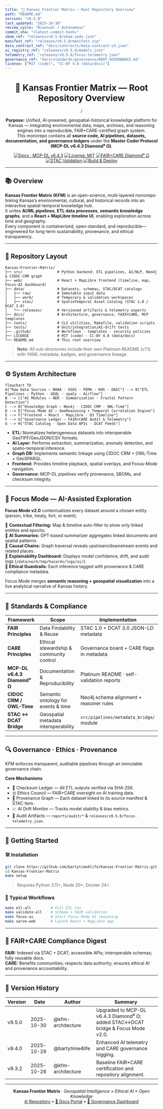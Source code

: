 ```yaml
---
title: "🧭 Kansas Frontier Matrix — Root Repository Overview"
path: "README.md"
version: "v9.5.0"
last_updated: "2025-10-30"
review_cycle: "Biannual / Autonomous"
commit_sha: "<latest-commit-hash>"
sbom_ref: "releases/v9.5.0/sbom.spdx.json"
manifest_ref: "releases/v9.5.0/manifest.zip"
data_contract_ref: "docs/contracts/data-contract-v3.json"
ai_registry_ref: "releases/v9.5.0/models.json"
telemetry_ref: "releases/v9.5.0/focus-telemetry.json"
governance_ref: "docs/standards/governance/ROOT-GOVERNANCE.md"
license: ["MIT (code)", "CC-BY 4.0 (data/docs)"]
---
```


<div align="center">

# 🧭 Kansas Frontier Matrix — **Root Repository Overview**

`/`

**Purpose:** Unified, AI-powered, geospatial-historical knowledge platform for Kansas — integrating environmental data, maps, archives, and reasoning engines into a reproducible, FAIR+CARE-certified graph system.  
This monorepo contains all **source code, AI pipelines, datasets, documentation, and governance ledgers** under the **Master Coder Protocol (MCP-DL v6.4.3 Diamond⁹ Ω)**.

[![Docs · MCP-DL v6.4.3](https://img.shields.io/badge/Docs-MCP--DL%20v6.4.3-blue)](docs/architecture/repo-focus.md)
[![License: MIT](https://img.shields.io/badge/License-MIT-green)](LICENSE)
[![FAIR+CARE Diamond⁹ Ω](https://img.shields.io/badge/FAIR%2BCARE-Diamond%E2%81%B9%E2%84%AA-gold)](docs/standards/faircare-validation.md)
[![STAC Validation](https://github.com/bartytime4life/Kansas-Frontier-Matrix/actions/workflows/stac-validate.yml/badge.svg)](./.github/workflows/stac-validate.yml)
[![Build & Deploy](https://github.com/bartytime4life/Kansas-Frontier-Matrix/actions/workflows/site.yml/badge.svg)](./.github/workflows/site.yml)

</div>

---

## 📚 Overview

**Kansas Frontier Matrix (KFM)** is an open-science, multi-layered monorepo linking Kansas’s environmental, cultural, and historical records into an interactive spatial-temporal knowledge hub.  
It unites **AI/ML pipelines**, **ETL data processes**, **semantic knowledge graphs**, and a **React + MapLibre timeline UI**, enabling exploration across time and geography.  
Every component is containerized, open-standard, and reproducible—engineered for long-term sustainability, provenance, and ethical transparency.

---

## 🧩 Repository Layout

```plaintext
Kansas-Frontier-Matrix/
├── src/                # Python backend: ETL pipelines, AI/NLP, Neo4j & CIDOC-CRM graph
├── web/                # React + MapLibre frontend (timeline, map, Focus-AI dashboard)
├── data/               # Datasets, schemas, STAC/DCAT catalogs
│   ├── raw/            # Immutable input data
│   ├── work/           # Temporary & validation workspaces
│   ├── stac/           # SpatioTemporal Asset Catalog (STAC 1.0 / DCAT 3.0)
│   └── releases/       # Versioned artifacts & telemetry exports
├── docs/               # Architecture, governance, FAIR+CARE, MCP templates
├── tools/              # CLI utilities, Makefile, validation scripts
├── tests/              # Unit/integration/AI-drift tests
├── .github/            # Workflows · templates · security policies
├── LICENSE             # MIT (code) · CC-BY 4.0 (data/docs)
└── README.md           # This root overview
```

> **Note:** All sub-directories include their own Platinum README (v7.1) with YAML metadata, badges, and governance lineage.

---

## ⚙️ System Architecture

```mermaid
flowchart TD
A["Raw Data Sources – NOAA · USGS · FEMA · KHS · DASC"] --> B["ETL Pipelines – Python · GDAL · spaCy · Airflow"]
B --> C["AI Modules – NER · Summarization · Fractal Pattern Detection"]
C --> D["Knowledge Graph – Neo4j · CIDOC CRM · OWL-Time"]
D --> E["Focus Mode AI – GeoReasoning + Temporal Correlation Engine"]
E --> F["Frontend – React · MapLibre · D3 Timeline"]
F --> G["Governance Ledger – FAIR+CARE Audit & Telemetry"]
G --> H["STAC Catalog · Open Data APIs · DCAT Feeds"]
```

- **ETL:** Normalizes heterogeneous datasets into interoperable GeoTIFF/GeoJSON/CSV formats.  
- **AI Layer:** Performs extraction, summarization, anomaly detection, and spatio-temporal inference.  
- **Graph DB:** Implements semantic linkage using CIDOC CRM + OWL-Time + GeoSPARQL.  
- **Frontend:** Provides timeline playback, spatial overlays, and Focus-Mode navigation.  
- **Governance:** MCP-DL pipelines verify provenance, SBOMs, and checksum integrity.

---

## 🧠 Focus Mode — AI-Assisted Exploration

**Focus Mode v2.0** contextualizes every dataset around a chosen entity (person, tribe, treaty, fort, or event).  

🔹 **Contextual Filtering:** Map & timeline auto-filter to show only linked entities and epochs.  
🔹 **AI Summaries:** GPT-based summarizer aggregates linked documents and spatial patterns.  
🔹 **Causal Chains:** Graph traversal reveals upstream/downstream events and related places.  
🔹 **Explainability Dashboard:** Displays model confidence, drift, and audit logs (`/data/work/tmp/hazards/logs/ai/`).  
🔹 **Ethical Guardrails:** Each inference tagged with provenance & CARE compliance metadata.  

Focus Mode merges **semantic reasoning + geospatial visualization** into a live analytical narrative of Kansas history.

---

## 🧩 Standards & Compliance

| Framework | Scope | Implementation |
|------------|-------|----------------|
| **FAIR Principles** | Data Findability & Reuse | STAC 1.0 + DCAT 3.0 JSON-LD metadata |
| **CARE Principles** | Ethical stewardship & community control | Governance board + CARE flags in metadata |
| **MCP-DL v6.4.3 Diamond⁹ Ω** | Documentation & Reproducibility | Platinum README · self-validation reports |
| **CIDOC CRM / OWL-Time** | Semantic ontology for events & time | Neo4j schema alignment + reasoner rules |
| **STAC ↔ DCAT Bridge** | Geospatial metadata interoperability | `src/pipelines/metadata_bridge/` module |

---

## 🔍 Governance · Ethics · Provenance

KFM enforces transparent, auditable pipelines through an immutable governance chain.

**Core Mechanisms**
- 🧾 Checksum Ledger — All ETL outputs verified via SHA-256.  
- ⚖️ Ethics Council — FAIR+CARE oversight on AI training data.  
- 🔐 Provenance Graph — Each dataset linked to its source manifest & STAC item.  
- 📈 AI Drift Monitor — Tracks model stability & bias metrics.  
- 🧮 Audit Artifacts — `reports/audit/*` & `releases/v9.5.0/focus-telemetry.json`.  

---

## 🚀 Getting Started

### 🛠 Installation
```bash
git clone https://github.com/bartytime4life/Kansas-Frontier-Matrix.git
cd Kansas-Frontier-Matrix
make setup
```
> Requires Python 3.11+, Node 20+, Docker 24+.

### 🧪 Typical Workflows
```bash
make etl-all         # Full ETL run
make validate-all    # Schema + FAIR validation
make focus-ai        # Start Focus-Mode AI reasoning
make serve-web       # Launch React + MapLibre app
```

---

## 🧭 FAIR+CARE Compliance Digest

**FAIR:** Indexed via STAC + DCAT; accessible APIs; interoperable schemas; fully reusable docs.  
**CARE:** Benefits communities; respects data authority; ensures ethical AI and provenance accountability.

---

## 🧾 Version History

| Version | Date | Author | Summary |
|----------|------|---------|----------|
| v9.5.0 | 2025-10-30 | @kfm-architecture | Upgraded to MCP-DL v6.4.3 Diamond⁹ Ω; added STAC↔DCAT bridge & Focus Mode v2.0. |
| v9.4.0 | 2025-10-29 | @bartytime4life | Enhanced AI telemetry and CARE governance logging. |
| v9.3.2 | 2025-10-28 | @kfm-architecture | Baseline FAIR+CARE certification and repository alignment. |

---

<div align="center">

**Kansas Frontier Matrix** · *Geospatial Intelligence × Ethical AI × Open Knowledge*  
[🌐 Repository](https://github.com/bartytime4life/Kansas-Frontier-Matrix) • [📖 Docs Portal](docs/) • [🧭 Governance Dashboard](docs/standards/governance/)

</div>
